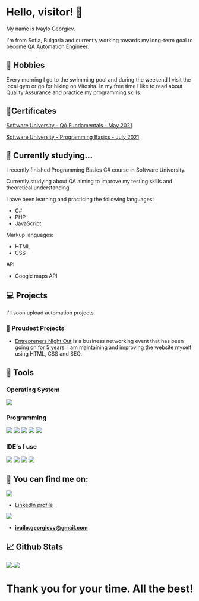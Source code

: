 # Hello, visitor! 👋

My name is Ivaylo Georgiev. 

I'm from Sofia, Bulgaria and currently working towards my long-term goal to become QA Automation Engineer. 

## 📗 Hobbies 

Every morning I go to the swimming pool and during the weekend I visit the local gym or go for hiking on Vitosha. In my free time I like to read about Quality Assurance and practice my programming skills.

## 📑Certificates 
[Software University - QA Fundamentals - May 2021](https://softuni.bg/certificates/details/109315/73225a76)

[Software University - Programming Basics - July 2021](https://softuni.bg/certificates/details/112241/96838312)

## 🌱 Currently studying...
I recently finished Programming Basics C# course in Software University. 

Currently studying about QA aiming to improve my testing skills and theoretical understanding.

I have been learning and practicing the following languages: 
* C# 
* PHP
* JavaScript

Markup languages:
* HTML 
* CSS 

API
* Google maps API

## 💻 Projects 

I'll soon upload automation projects.

### 🥇 Proudest Projects
* [Entrepreners Night Out](https://entrepreneursnightout.org/en/) is a business networking event that has been going on for 5 years. I am maintaining and improving the website myself using HTML, CSS and SEO.

## 🔧 Tools 
### Operating System
![](https://img.shields.io/static/v1?label=OS&message=Windows&color=orange&style=plastic&logo=Windows)

### Programming
![](https://img.shields.io/static/v1?label=Code&message=CSharp&color=orange&style=plastic&logo=C-sharp)
![](https://img.shields.io/static/v1?label=Code&message=HTML&color=orange&style=plastic&logo=HTML5)
![](https://img.shields.io/static/v1?label=Code&message=CSS&color=orange&style=plastic&logo=CSS3)
![](https://img.shields.io/static/v1?label=Code&message=JavaScript&color=orange&style=plastic&logo=JavaScript)
![](https://img.shields.io/static/v1?label=Code&message=PHP&color=orange&style=plastic&logo=PHP)

### IDE's I use
![](https://img.shields.io/static/v1?label=IDE&message=Visual%20Studio&color=orange&style=plastic&logo=visual-studio)
![](https://img.shields.io/static/v1?label=IDE&message=Visual%20Studio%20Code&color=orange&style=plastic&logo=visual-studio-code)
![](https://img.shields.io/static/v1?label=IDE&message=Selenium&color=orange&style=plastic&logo=selenium)
![](https://img.shields.io/static/v1?label=IDE&message=SeleniumWebdriver&color=orange&style=plastic&logo=selenium)

## 📱 You can find me on: 
![](https://img.shields.io/static/v1?label=Social&message=LinkedIn&color=blue&style=plastic&logo=linkedin)

* [LinkedIn profile](https://www.linkedin.com/in/ivaylogeorgievv/)

![](https://img.shields.io/static/v1?label=Social&message=Gmail&color=red&style=plastic&logo=gmail)

* **ivailo.georgievv@gmail.com**

## 📈 Github Stats

<a href="https://github.com/Talfus-proj/Talfus-proj">
  <img align="center" src="https://github-readme-stats.vercel.app/api?username=Talfus-proj&line_height=27&count_private=true&show_icons=true&theme=great-gatsby&include_all_commits=true" />
</a>
<a href="https://github.com/Talfus-proj/Talfus-proj">
  <img align="center" src="https://github-readme-stats.vercel.app/api/top-langs/?username=Talfus-proj&theme=chartreuse-dark&langs_count=5&hide=scss,less" />
</a>

# Thank you for your time. All the best!

<!---
Talfus-proj/Talfus-proj is a ✨ special ✨ repository because its `README.md` (this file) appears on your GitHub profile.
You can click the Preview link to take a look at your changes.

- 👋 Hi, I’m @Talfus-proj
- 👀 I’m interested in ...
- 🌱 I’m currently learning ...
- 💞️ I’m looking to collaborate on ...
- 📫 How to reach me ...
--->
